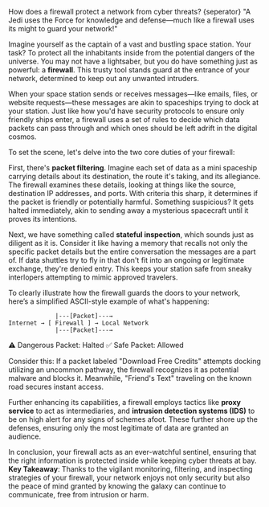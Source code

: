 How does a firewall protect a network from cyber threats?
{seperator}
"A Jedi uses the Force for knowledge and defense—much like a firewall uses its might to guard your network!"

Imagine yourself as the captain of a vast and bustling space station. Your task? To protect all the inhabitants inside from the potential dangers of the universe. You may not have a lightsaber, but you do have something just as powerful: a **firewall**. This trusty tool stands guard at the entrance of your network, determined to keep out any unwanted intruders.

When your space station sends or receives messages—like emails, files, or website requests—these messages are akin to spaceships trying to dock at your station. Just like how you'd have security protocols to ensure only friendly ships enter, a firewall uses a set of rules to decide which data packets can pass through and which ones should be left adrift in the digital cosmos.

To set the scene, let's delve into the two core duties of your firewall:

First, there's **packet filtering**. Imagine each set of data as a mini spaceship carrying details about its destination, the route it's taking, and its allegiance. The firewall examines these details, looking at things like the source, destination IP addresses, and ports. With criteria this sharp, it determines if the packet is friendly or potentially harmful. Something suspicious? It gets halted immediately, akin to sending away a mysterious spacecraft until it proves its intentions.

Next, we have something called **stateful inspection**, which sounds just as diligent as it is. Consider it like having a memory that recalls not only the specific packet details but the entire conversation the messages are a part of. If data shuttles try to fly in that don't fit into an ongoing or legitimate exchange, they're denied entry. This keeps your station safe from sneaky interlopers attempting to mimic approved travelers.

To clearly illustrate how the firewall guards the doors to your network, here’s a simplified ASCII-style example of what's happening:

```
             |---[Packet]---→
Internet → [ Firewall ] → Local Network
             |---[Packet]---→
```

⚠️ Dangerous Packet: Halted
✅ Safe Packet: Allowed

Consider this: If a packet labeled "Download Free Credits" attempts docking utilizing an uncommon pathway, the firewall recognizes it as potential malware and blocks it. Meanwhile, "Friend's Text" traveling on the known road secures instant access.

Further enhancing its capabilities, a firewall employs tactics like **proxy service** to act as intermediaries, and **intrusion detection systems (IDS)** to be on high alert for any signs of schemes afoot. These further shore up the defenses, ensuring only the most legitimate of data are granted an audience.

In conclusion, your firewall acts as an ever-watchful sentinel, ensuring that the right information is protected inside while keeping cyber threats at bay. **Key Takeaway**: Thanks to the vigilant monitoring, filtering, and inspecting strategies of your firewall, your network enjoys not only security but also the peace of mind granted by knowing the galaxy can continue to communicate, free from intrusion or harm.